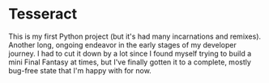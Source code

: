 # Tesseract
This is my first Python project (but it's had many incarnations and remixes). Another long, ongoing endeavor in the early stages of my developer journey. I had to cut it down by a lot since I found myself trying to build a mini Final Fantasy at times, but I've finally gotten it to a complete, mostly bug-free state that I'm happy with for now. 
